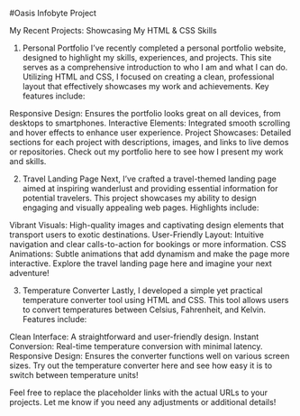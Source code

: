 #Oasis Infobyte Project

My Recent Projects: Showcasing My HTML & CSS Skills
1. Personal Portfolio
I’ve recently completed a personal portfolio website, designed to highlight my skills, experiences, and projects. This site serves as a comprehensive introduction to who I am and what I can do. Utilizing HTML and CSS, I focused on creating a clean, professional layout that effectively showcases my work and achievements. Key features include:

Responsive Design: Ensures the portfolio looks great on all devices, from desktops to smartphones.
Interactive Elements: Integrated smooth scrolling and hover effects to enhance user experience.
Project Showcases: Detailed sections for each project with descriptions, images, and links to live demos or repositories.
Check out my portfolio here to see how I present my work and skills.

2. Travel Landing Page
Next, I’ve crafted a travel-themed landing page aimed at inspiring wanderlust and providing essential information for potential travelers. This project showcases my ability to design engaging and visually appealing web pages. Highlights include:

Vibrant Visuals: High-quality images and captivating design elements that transport users to exotic destinations.
User-Friendly Layout: Intuitive navigation and clear calls-to-action for bookings or more information.
CSS Animations: Subtle animations that add dynamism and make the page more interactive.
Explore the travel landing page here and imagine your next adventure!

3. Temperature Converter
Lastly, I developed a simple yet practical temperature converter tool using HTML and CSS. This tool allows users to convert temperatures between Celsius, Fahrenheit, and Kelvin. Features include:

Clean Interface: A straightforward and user-friendly design.
Instant Conversion: Real-time temperature conversion with minimal latency.
Responsive Design: Ensures the converter functions well on various screen sizes.
Try out the temperature converter here and see how easy it is to switch between temperature units!

Feel free to replace the placeholder links with the actual URLs to your projects. Let me know if you need any adjustments or additional details!
